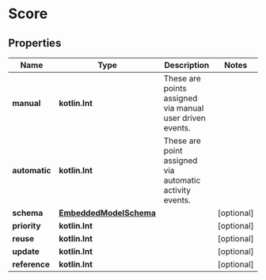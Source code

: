 
# Score

## Properties
Name | Type | Description | Notes
------------ | ------------- | ------------- | -------------
**manual** | **kotlin.Int** | These are points assigned via manual user driven events. | 
**automatic** | **kotlin.Int** | These are point assigned via automatic activity events. | 
**schema** | [**EmbeddedModelSchema**](EmbeddedModelSchema) |  |  [optional]
**priority** | **kotlin.Int** |  |  [optional]
**reuse** | **kotlin.Int** |  |  [optional]
**update** | **kotlin.Int** |  |  [optional]
**reference** | **kotlin.Int** |  |  [optional]



